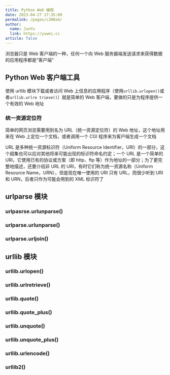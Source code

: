 ```yaml
---
title: Python Web 编程
date: 2023-04-27 17:35:09
permalink: /pages/c300a4/
author: 
  name: JunYu
  link: https://yuwei.cc
article: false
---
```

浏览器只是 Web 客户端的一种，任何一个向 Web 服务器端发送请求来获得数据的应用程序都是“客户端”
## Python Web 客户端工具
使用 urllib 模块下载或者访问 Web 上信息的应用程序（使用`urllib.urlopen()`或者`urllib.urlre trieve()`）就是简单的 Web 客户端，要做的只是为程序提供一个有效的 Web 地址
### 统一资源定位符
简单的网页浏览需要用到名为 URL（统一资源定位符）的 Web 地址，这个地址用来在 Web 上定位一个文档，或者调用一个 CGI 程序来为客户端生成一个文档

URL 是多种统一资源标识符（Uniform Resource Identifier，URI）的一部分，这个超集也可以应对其他将来可能出现的标识符命名约定；一个 URL 是一个简单的 URI，它使用已有的协议或方案（即 http、ftp 等）作为地址的一部分；为了更完整地描述，还要介绍非 URL 的 URI，有时它们称为统一资源名称（Uniform Resource Name，URN），但是现在唯一使用的 URI 只有 URL，而很少听到 URI 和 URN，后者只作为可能会用到的 XML 标识符了

## urlparse 模块
### urlpasrse.urlunparse()
### urlparse.urlunparse()
### urlparse.urljoin()
## urllib 模块
### urllib.urlopen()
### urllib.urlretrieve()
### urllib.quote()
### urllib.quote_plus()
### urllib.unquote()
### urllib.unquote_plus()
### urllib.urlencode()
### urllib2()